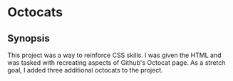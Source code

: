 # Octocats

## Synopsis

This project was a way to reinforce CSS skills. I was given the HTML and was tasked with recreating aspects of 
Github's Octocat page. As a stretch goal, I added three additional octocats to the project.
